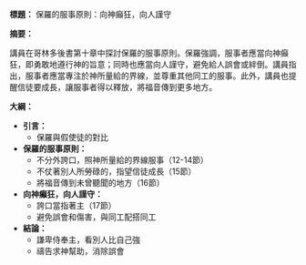 **標題：** 保羅的服事原則：向神癲狂，向人謹守

**摘要：**

講員在哥林多後書第十章中探討保羅的服事原則。保羅強調，服事者應當向神癲狂，即勇敢地遵行神的旨意；同時也應當向人謹守，避免給人誤會或絆倒。講員指出，服事者應當專注於神所量給的界線，並尊重其他同工的服事。此外，講員也提醒信徒要成長，讓服事者得以釋放，將福音傳到更多地方。

**大綱：**

* **引言：**
    * 保羅與假使徒的對比
* **保羅的服事原則：**
    * 不分外誇口，照神所量給的界線服事（12-14節）
    * 不仗著別人所勞碌的，指望信徒成長（15節）
    * 將福音傳到未曾聽聞的地方（16節）
* **向神癲狂，向人謹守：**
    * 誇口當指著主（17節）
    * 避免誤會和傷害，與同工配搭同工
* **結論：**
    * 謙卑侍奉主，看別人比自己強
    * 禱告求神幫助，消除誤會
